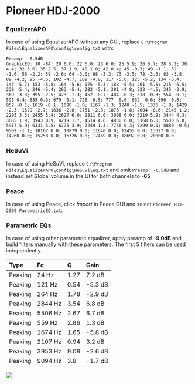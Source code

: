 # Pioneer HDJ-2000

### EqualizerAPO
In case of using EqualizerAPO without any GUI, replace `C:\Program Files\EqualizerAPO\config\config.txt`
with:
```
Preamp: -6.5dB
GraphicEQ: 10 -84; 20 6.0; 22 6.0; 23 6.0; 25 5.9; 26 5.7; 28 5.2; 30 4.4; 32 3.6; 35 2.5; 37 1.9; 40 1.0; 42 0.4; 45 -0.3; 49 -1.1; 52 -1.6; 56 -2.2; 59 -2.6; 64 -3.0; 68 -3.3; 73 -3.5; 78 -3.6; 83 -3.8; 89 -4.2; 95 -4.5; 102 -4.7; 109 -4.8; 117 -5.0; 125 -5.2; 134 -5.4; 143 -5.7; 153 -5.8; 164 -5.6; 175 -5.3; 188 -5.5; 201 -5.5; 215 -5.5; 230 -5.4; 246 -5.4; 263 -5.4; 282 -5.1; 301 -4.8; 323 -4.5; 345 -3.9; 369 -3.3; 395 -2.5; 423 -1.3; 452 -0.7; 484 -0.3; 518 -0.3; 554 -0.1; 593 0.4; 635 0.3; 679 -0.1; 726 -0.5; 777 -0.6; 832 -0.6; 890 -0.5; 952 -0.1; 1019 -0.1; 1090 -1.0; 1167 -1.3; 1248 -1.5; 1336 -1.8; 1429 -2.3; 1529 -2.7; 1636 -2.6; 1751 -2.3; 1873 -1.6; 2004 -0.6; 2145 1.2; 2295 3.3; 2455 5.4; 2627 6.0; 2811 6.0; 3008 6.0; 3219 5.9; 3444 4.3; 3685 1.9; 3943 0.9; 4219 1.7; 4514 4.6; 4830 6.0; 5168 6.0; 5530 6.0; 5917 5.9; 6331 5.5; 6775 3.9; 7249 1.3; 7756 0.3; 8299 0.0; 8880 -0.5; 9502 -1.1; 10167 0.0; 10879 0.0; 11640 0.0; 12455 0.0; 13327 0.0; 14260 0.0; 15258 0.0; 16326 0.0; 17469 0.0; 18692 0.0; 20000 0.0
```

### HeSuVi
In case of using HeSuVi, replace `C:\Program Files\EqualizerAPO\config\HeSuVi\eq.txt` and omit `Preamp:
-6.5dB` and instead set Global volume in the UI for both channels to **-65**

### Peace
In case of using Peace, click *Import* in Peace GUI and select `Pioneer HDJ-2000 ParametricEQ.txt`.

### Parametric EQs
In case of using other parametric equalizer, apply preamp of **-9.0dB** and build filters manually with
these parameters. The first 5 filters can be used independently.

| Type    | Fc      |    Q | Gain    |
|:--------|:--------|:-----|:--------|
| Peaking | 24 Hz   | 1.27 | 7.2 dB  |
| Peaking | 121 Hz  | 0.54 | -5.3 dB |
| Peaking | 264 Hz  | 1.78 | -2.9 dB |
| Peaking | 2844 Hz | 3.54 | 6.8 dB  |
| Peaking | 5506 Hz | 2.67 | 6.7 dB  |
| Peaking | 559 Hz  | 2.86 | 1.3 dB  |
| Peaking | 1674 Hz | 1.65 | -5.8 dB |
| Peaking | 2107 Hz | 0.94 | 3.2 dB  |
| Peaking | 3953 Hz | 9.08 | -2.6 dB |
| Peaking | 9094 Hz | 3.8  | -1.7 dB |

![](https://raw.githubusercontent.com/jaakkopasanen/AutoEq/master/results/headphonecom/sbaf-serious/Pioneer%20HDJ-2000/Pioneer%20HDJ-2000.png)